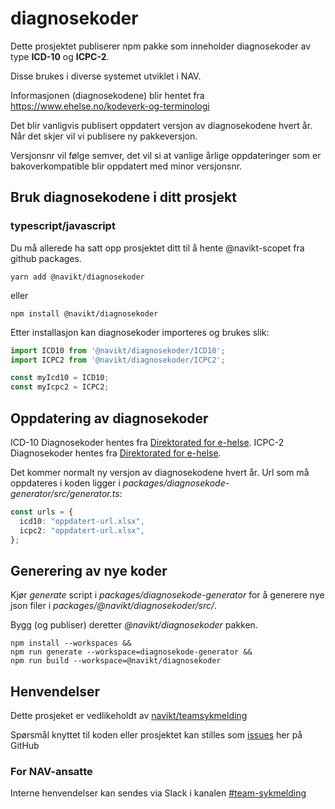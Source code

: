 # diagnosekoder

Dette prosjektet publiserer npm pakke som inneholder diagnosekoder av type **ICD-10** og **ICPC-2**.

Disse brukes i diverse systemet utviklet i NAV.

Informasjonen (diagnosekodene) blir hentet fra https://www.ehelse.no/kodeverk-og-terminologi

Det blir vanligvis publisert oppdatert versjon av diagnosekodene hvert år. Når det skjer vil vi publisere ny pakkeversjon.

Versjonsnr vil følge semver, det vil si at vanlige årlige oppdateringer som er bakoverkompatible blir oppdatert med minor versjonsnr.

## Bruk diagnosekodene i ditt prosjekt

### typescript/javascript

Du må allerede ha satt opp prosjektet ditt til å hente @navikt-scopet fra github packages.

```
yarn add @navikt/diagnosekoder
```

eller

```
npm install @navikt/diagnosekoder
```

Etter installasjon kan diagnosekoder importeres og brukes slik:

```typescript
import ICD10 from '@navikt/diagnosekoder/ICD10';
import ICPC2 from '@navikt/diagnosekoder/ICPC2';

const myIcd10 = ICD10;
const myIcpc2 = ICPC2;

```

## Oppdatering av diagnosekoder

ICD-10 Diagnosekoder hentes fra [Direktorated for e-helse](https://www.ehelse.no/kodeverk-og-terminologi/ICD-10-og-ICD-11).
ICPC-2 Diagnosekoder hentes fra [Direktorated for e-helse](https://www.ehelse.no/kodeverk-og-terminologi/ICPC-2).

Det kommer normalt ny versjon av diagnosekodene hvert år.
Url som må oppdateres i koden ligger i _packages/diagnosekode-generator/src/generator.ts_:

```typescript
const urls = {
  icd10: "oppdatert-url.xlsx",
  icpc2: "oppdatert-url.xlsx",
};
```

## Generering av nye koder

Kjør _generate_ script i _packages/diagnosekode-generator_ for å generere nye json filer i _packages/@navikt/diagnosekoder/src/_.

Bygg (og publiser) deretter _@navikt/diagnosekoder_ pakken.

```shell
npm install --workspaces && 
npm run generate --workspace=diagnosekode-generator &&
npm run build --workspace=@navikt/diagnosekoder
```

## Henvendelser

Dette prosjeket er vedlikeholdt av [navikt/teamsykmelding](CODEOWNERS)

Spørsmål knyttet til koden eller prosjektet kan stilles som
[issues](https://github.com/navikt/syfodiagnosecodegeneratorjson/issues) her på GitHub

### For NAV-ansatte

Interne henvendelser kan sendes via Slack i kanalen [#team-sykmelding](https://nav-it.slack.com/archives/CMA3XV997)
